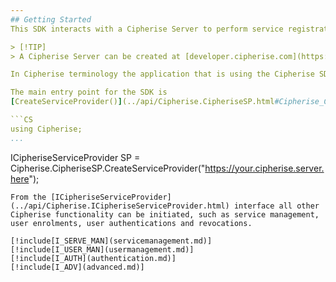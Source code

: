 ```yaml
---
## Getting Started
This SDK interacts with a Cipherise Server to perform service registrations, user enrolments, and user authentications.

> [!TIP]
> A Cipherise Server can be created at [developer.cipherise.com](https://developer.cipherise.com).

In Cipherise terminology the application that is using the Cipherise SDK is a Service Provider.

The main entry point for the SDK is 
[CreateServiceProvider()](../api/Cipherise.CipheriseSP.html#Cipherise_CipheriseSP_CreateServiceProvider_System_String_System_String_System_String_System_Int32_):

```CS
using Cipherise;
...
```

ICipheriseServiceProvider SP = Cipherise.CipheriseSP.CreateServiceProvider("https://your.cipherise.server.here");
```
From the [ICipheriseServiceProvider](../api/Cipherise.ICipheriseServiceProvider.html) interface all other 
Cipherise functionality can be initiated, such as service management, user enrolments, user authentications and revocations.

[!include[I_SERVE_MAN](servicemanagement.md)]
[!include[I_USER_MAN](usermanagement.md)]
[!include[I_AUTH](authentication.md)]
[!include[I_ADV](advanced.md)]